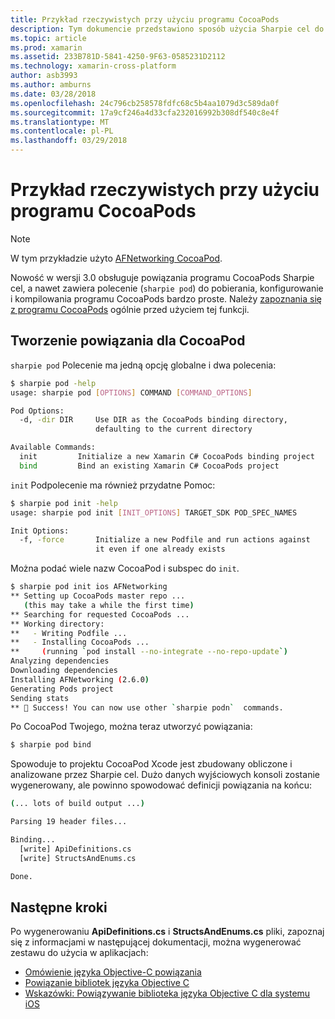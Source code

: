 ```yaml
---
title: Przykład rzeczywistych przy użyciu programu CocoaPods
description: Tym dokumencie przedstawiono sposób użycia Sharpie cel do automatycznego generowania definicji powiązanie C# z CocoaPod.
ms.topic: article
ms.prod: xamarin
ms.assetid: 233B781D-5841-4250-9F63-0585231D2112
ms.technology: xamarin-cross-platform
author: asb3993
ms.author: amburns
ms.date: 03/28/2018
ms.openlocfilehash: 24c796cb258578fdfc68c5b4aa1079d3c589da0f
ms.sourcegitcommit: 17a9cf246a4d33cfa232016992b308df540c8e4f
ms.translationtype: MT
ms.contentlocale: pl-PL
ms.lasthandoff: 03/29/2018
---
```

# <a name="real-world-example-using-cocoapods"></a>Przykład rzeczywistych przy użyciu programu CocoaPods

> [!NOTE]
> W tym przykładzie użyto [AFNetworking CocoaPod](https://cocoapods.org/pods/AFNetworking).

Nowość w wersji 3.0 obsługuje powiązania programu CocoaPods Sharpie cel, a nawet zawiera polecenie (`sharpie pod`) do pobierania, konfigurowanie i kompilowania programu CocoaPods bardzo proste. Należy [zapoznania się z programu CocoaPods](https://cocoapods.org) ogólnie przed użyciem tej funkcji.

## <a name="creating-a-binding-for-a-cocoapod"></a>Tworzenie powiązania dla CocoaPod

`sharpie pod` Polecenie ma jedną opcję globalne i dwa polecenia:

```bash
$ sharpie pod -help
usage: sharpie pod [OPTIONS] COMMAND [COMMAND_OPTIONS]

Pod Options:
  -d, -dir DIR     Use DIR as the CocoaPods binding directory,
                   defaulting to the current directory

Available Commands:
  init         Initialize a new Xamarin C# CocoaPods binding project
  bind         Bind an existing Xamarin C# CocoaPods project
```

`init` Podpolecenie ma również przydatne Pomoc:

```bash
$ sharpie pod init -help
usage: sharpie pod init [INIT_OPTIONS] TARGET_SDK POD_SPEC_NAMES

Init Options:
  -f, -force       Initialize a new Podfile and run actions against
                   it even if one already exists
```

Można podać wiele nazw CocoaPod i subspec do `init`.

```bash
$ sharpie pod init ios AFNetworking
** Setting up CocoaPods master repo ...
   (this may take a while the first time)
** Searching for requested CocoaPods ...
** Working directory:
**   - Writing Podfile ...
**   - Installing CocoaPods ...
**     (running `pod install --no-integrate --no-repo-update`)
Analyzing dependencies
Downloading dependencies
Installing AFNetworking (2.6.0)
Generating Pods project
Sending stats
** 🍻 Success! You can now use other `sharpie podn`  commands.
```

Po CocoaPod Twojego, można teraz utworzyć powiązania:

```bash
$ sharpie pod bind
```

Spowoduje to projektu CocoaPod Xcode jest zbudowany obliczone i analizowane przez Sharpie cel. Dużo danych wyjściowych konsoli zostanie wygenerowany, ale powinno spowodować definicji powiązania na końcu:

```bash
(... lots of build output ...)

Parsing 19 header files...

Binding...
  [write] ApiDefinitions.cs
  [write] StructsAndEnums.cs

Done.
```

## <a name="next-steps"></a>Następne kroki

Po wygenerowaniu **ApiDefinitions.cs** i **StructsAndEnums.cs** pliki, zapoznaj się z informacjami w następującej dokumentacji, można wygenerować zestawu do użycia w aplikacjach:

- [Omówienie języka Objective-C powiązania](~/cross-platform/macios/binding/overview.md)
- [Powiązanie bibliotek języka Objective C](~/cross-platform/macios/binding/objective-c-libraries.md)
- [Wskazówki: Powiązywanie biblioteka języka Objective C dla systemu iOS](~/ios/platform/binding-objective-c/walkthrough.md)

